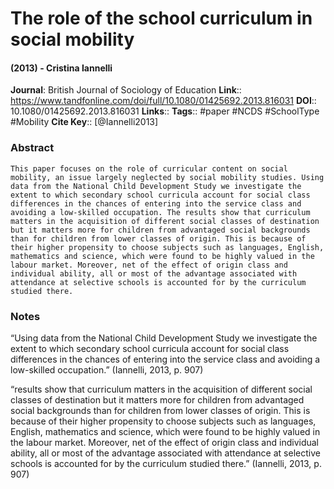 # The role of the school curriculum in social mobility
#### (2013) - Cristina Iannelli
**Journal**: British Journal of Sociology of Education
**Link**:: https://www.tandfonline.com/doi/full/10.1080/01425692.2013.816031
**DOI**:: 10.1080/01425692.2013.816031
**Links**:: 
**Tags**:: #paper #NCDS #SchoolType #Mobility 
**Cite Key**:: [@Iannelli2013]

### Abstract

```
This paper focuses on the role of curricular content on social mobility, an issue largely neglected by social mobility studies. Using data from the National Child Development Study we investigate the extent to which secondary school curricula account for social class differences in the chances of entering into the service class and avoiding a low-skilled occupation. The results show that curriculum matters in the acquisition of different social classes of destination but it matters more for children from advantaged social backgrounds than for children from lower classes of origin. This is because of their higher propensity to choose subjects such as languages, English, mathematics and science, which were found to be highly valued in the labour market. Moreover, net of the effect of origin class and individual ability, all or most of the advantage associated with attendance at selective schools is accounted for by the curriculum studied there.
```

### Notes

“Using data from the National Child Development Study we investigate the extent to which secondary school curricula account for social class differences in the chances of entering into the service class and avoiding a low-skilled occupation.” (Iannelli, 2013, p. 907)

“results show that curriculum matters in the acquisition of different social classes of destination but it matters more for children from advantaged social backgrounds than for children from lower classes of origin. This is because of their higher propensity to choose subjects such as languages, English, mathematics and science, which were found to be highly valued in the labour market. Moreover, net of the effect of origin class and individual ability, all or most of the advantage associated with attendance at selective schools is accounted for by the curriculum studied there.” (Iannelli, 2013, p. 907)